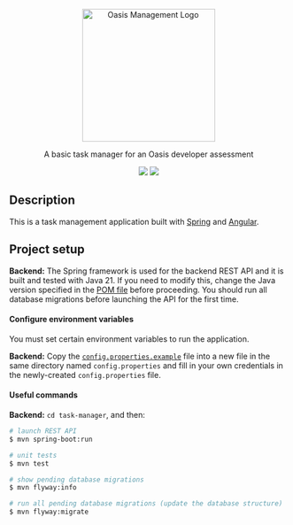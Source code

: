 <p align="center">
  <a href="https://oasismgt.net/" target="blank"><img src="https://oasismgt.net/assets/images/oasis-logo.svg" width="240" alt="Oasis Management Logo" /></a>
</p>

<p align="center">A basic task manager for an Oasis developer assessment</p>
<p align="center">
<a href="#"><img src="https://img.shields.io/badge/JDK-21-3A75B0.svg"></a>
<a href="#"><img src="https://img.shields.io/badge/%C2%A9-2025-brightgreen.svg"></a>
</p>

## Description

This is a task management application built with [Spring](https://spring.io/) and [Angular](https://angular.dev/).

## Project setup

**Backend:** The Spring framework is used for the backend REST API and it is built and tested with Java 21. If you need to modify this, change the Java version specified in the [POM file](/task-manager/pom.xml) before proceeding. You should run all database migrations before launching the API for the first time.

#### Configure environment variables

You must set certain environment variables to run the application.

**Backend:** Copy the [`config.properties.example`](/task-manager/config.properties.example) file into a new file in the same directory named `config.properties` and fill in your own credentials in the newly-created `config.properties` file.

#### Useful commands

**Backend:** `cd task-manager`, and then:

```bash
# launch REST API
$ mvn spring-boot:run

# unit tests
$ mvn test

# show pending database migrations
$ mvn flyway:info

# run all pending database migrations (update the database structure)
$ mvn flyway:migrate
```
